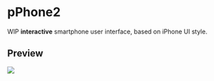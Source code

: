 # pPhone2

WIP **interactive** smartphone user interface, based on iPhone UI style.

## Preview

![](https://i.imgur.com/k6BJtj2.png)